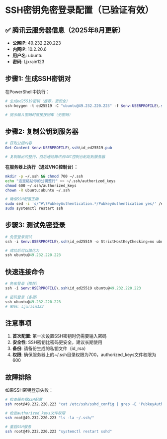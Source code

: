 # SSH密钥免密登录配置（已验证有效）

## ✅ 腾讯云服务器信息（2025年8月更新）
- **公网IP**: 49.232.220.223
- **内网IP**: 10.2.20.6  
- **用户名**: ubuntu
- **密码**: Ljxrain123

## 步骤1: 生成SSH密钥对

在PowerShell中执行：

```powershell
# 生成ed25519密钥（推荐，更安全）
ssh-keygen -t ed25519 -C "ubuntu@49.232.220.223" -f $env:USERPROFILE\.ssh\id_ed25519

# 提示输入密码时直接按回车（无密码）
```

## 步骤2: 复制公钥到服务器

```powershell
# 获取公钥内容
Get-Content $env:USERPROFILE\.ssh\id_ed25519.pub

# 复制输出的整行，然后通过腾讯云VNC控制台粘贴到服务器
```

**在服务器上执行（通过VNC控制台）：**
```bash
mkdir -p ~/.ssh && chmod 700 ~/.ssh
echo "这里粘贴你的公钥整行" >> ~/.ssh/authorized_keys
chmod 600 ~/.ssh/authorized_keys
chown -R ubuntu:ubuntu ~/.ssh

# 确保SSH配置正确
sudo sed -i 's/^#\?PubkeyAuthentication.*/PubkeyAuthentication yes/' /etc/ssh/sshd_config
sudo systemctl restart ssh
```

## 步骤3: 测试免密登录

```powershell
# 免密登录测试
ssh -i $env:USERPROFILE\.ssh\id_ed25519 -o StrictHostKeyChecking=no ubuntu@49.232.220.223

# 成功后可以简化为
ssh ubuntu@49.232.220.223
```

## 快速连接命令

```powershell
# 免密登录（推荐）
ssh -i $env:USERPROFILE\.ssh\id_ed25519 ubuntu@49.232.220.223

# 密码登录（备用）
ssh ubuntu@49.232.220.223
# 密码: Ljxrain123
```

## 注意事项

1. **首次配置**: 第一次设置SSH密钥时仍需要输入密码
2. **安全性**: SSH密钥比密码更安全，建议长期使用
3. **备份**: 请备份生成的私钥文件（id_rsa）
4. **权限**: 确保服务器上的~/.ssh目录权限为700，authorized_keys文件权限为600

## 故障排除

如果SSH密钥登录失败：

```bash
# 检查服务器SSH配置
ssh root@49.232.220.223 "cat /etc/ssh/sshd_config | grep -E 'PubkeyAuthentication|AuthorizedKeysFile'"

# 检查authorized_keys文件权限
ssh root@49.232.220.223 "ls -la ~/.ssh/"

# 重启SSH服务
ssh root@49.232.220.223 "systemctl restart sshd"
``` 